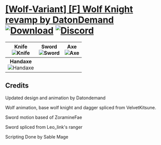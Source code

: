 # [\[Wolf-Variant\] \[F\] Wolf Knight revamp by DatonDemand](https://github.com/Klokinator/FE-Repo/tree/main/Battle%20Animations/Mounted%20-%20Dismounted,%20Monsters,%20Misc/%5BWolf-Variant%5D%20%5BF%5D%20Wolf%20Knight%20revamp%20by%20DatonDemand) [![Download](https://img.shields.io/badge/Download--red?style=social&logo=github)](https://minhaskamal.github.io/DownGit/#/home?url=https://github.com/Klokinator/FE-Repo/tree/main/Battle%20Animations/Mounted%20-%20Dismounted,%20Monsters,%20Misc/%5BWolf-Variant%5D%20%5BF%5D%20Wolf%20Knight%20revamp%20by%20DatonDemand) [![Discord](https://img.shields.io/badge/Discord--blue?style=social&logo=discord)](https://discord.gg/C7VNGnyTPA)

| <b>Knife</b><br/><img alt="Knife" src="https://raw.githubusercontent.com/Klokinator/FE-Repo/main/Battle%20Animations/Mounted%20-%20Dismounted,%20Monsters,%20Misc/%5BWolf-Variant%5D%20%5BF%5D%20Wolf%20Knight%20revamp%20by%20DatonDemand/1.%20Knife/Knife.gif"/> | <b>Sword</b><br/><img alt="Sword" src="https://raw.githubusercontent.com/Klokinator/FE-Repo/main/Battle%20Animations/Mounted%20-%20Dismounted,%20Monsters,%20Misc/%5BWolf-Variant%5D%20%5BF%5D%20Wolf%20Knight%20revamp%20by%20DatonDemand/1.%20Sword/Sword.gif"/> | <b>Axe</b><br/><img alt="Axe" src="https://raw.githubusercontent.com/Klokinator/FE-Repo/main/Battle%20Animations/Mounted%20-%20Dismounted,%20Monsters,%20Misc/%5BWolf-Variant%5D%20%5BF%5D%20Wolf%20Knight%20revamp%20by%20DatonDemand/3.%20Axe/Axe.gif"/> |
| :---: | :---: | :---: |
| <b>Handaxe</b><br/><img alt="Handaxe" src="https://raw.githubusercontent.com/Klokinator/FE-Repo/main/Battle%20Animations/Mounted%20-%20Dismounted,%20Monsters,%20Misc/%5BWolf-Variant%5D%20%5BF%5D%20Wolf%20Knight%20revamp%20by%20DatonDemand/4.%20Handaxe/Handaxe.gif"/> |

## Credits

Updated design and animation by Datondemand

Wolf animation, base wolf knight and dagger spliced from VelvetKitsune.

Sword motion based of ZoramineFae

Sword spliced from Leo_link's ranger

Scripting Done by Sable Mage



